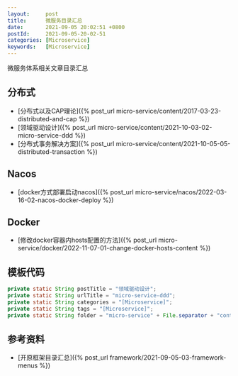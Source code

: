 ```yaml
---
layout:     post
title:      微服务目录汇总
date:       2021-09-05 20:02:51 +0800
postId:     2021-09-05-20-02-51
categories: [Microservice]
keywords:   [Microservice]
---
```

微服务体系相关文章目录汇总

## 分布式
* [分布式以及CAP理论]({% post_url micro-service/content/2017-03-23-distributed-and-cap %})
* [领域驱动设计]({% post_url micro-service/content/2021-10-03-02-micro-service-ddd %})
* [分布式事务解决方案]({% post_url micro-service/content/2021-10-05-05-distributed-transaction %})

## Nacos
* [docker方式部署启动nacos]({% post_url micro-service/nacos/2022-03-16-02-nacos-docker-deploy %})

## Docker
* [修改docker容器内hosts配置的方法]({% post_url micro-service/docker/2022-11-07-01-change-docker-hosts-content %})

## 模板代码
```java
private static String postTitle = "领域驱动设计";
private static String urlTitle = "micro-service-ddd";
private static String categories = "[Microservice]";
private static String tags = "[Microservice]";
private static String folder = "micro-service" + File.separator + "content";
```

## 参考资料
* [开原框架目录汇总]({% post_url framework/2021-09-05-03-framework-menus %})
